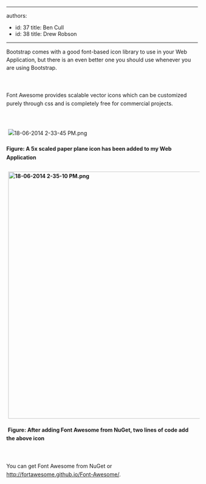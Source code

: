 

---
authors:
  - id: 37
    title: Ben Cull
  - id: 38
    title: Drew Robson
---




<span class='intro'> <span style="line-height&#58;20.799999237060547px;">​Bootstrap comes with a good font-based icon library to use in your Web Application, but there is an even better one you should use whenever you are using Bootstrap.</span>​ </span>

<p><span style="line-height&#58;1.6;"><br></span></p><p><span style="line-height&#58;1.6;">Font</span><span style="line-height&#58;1.6;"> Awesome provides scalable vector icons which can be customized purely through css and is completely free for commercial projects.</span><br></p><p><span style="line-height&#58;1.6;"><br></span></p><p><span style="line-height&#58;1.6;"><img src="/WebSites/RulesToBetterUIBootstrap/PublishingImages/Pages/Do-you-use-Font-Awesome-with-Bootstrap/18-06-2014%202-33-45%20PM.png" alt="18-06-2014 2-33-45 PM.png" style="margin&#58;5px;" /><br></span></p><strong style="line-height&#58;1.6;">Figure&#58; A 5x scaled paper plane icon has been added to my Web Application</strong><div><span style="line-height&#58;20.799999237060547px;"><b><br></b></span></div><div><span style="line-height&#58;20.799999237060547px;"><b><img src="/WebSites/RulesToBetterUIBootstrap/PublishingImages/Pages/Do-you-use-Font-Awesome-with-Bootstrap/18-06-2014%202-35-10%20PM.png" alt="18-06-2014 2-35-10 PM.png" style="margin&#58;5px;width&#58;650px;" /><br></b></span><p>&#160;<strong style="line-height&#58;1.6;">Figure&#58; After adding Font Awesome from NuGet, two lines of code add the above icon​</strong></p><p><span style="line-height&#58;1.6;"><br></span></p><p><strong style="line-height&#58;1.6;"></strong><span style="line-height&#58;1.6;">Y</span><span style="line-height&#58;1.6;">ou can get Font Awesome from NuGet or </span><a href="http&#58;//fortawesome.github.io/Font-Awesome/" style="line-height&#58;1.6;">http&#58;//fortawesome.github.io/Font-Awesome/</a><span style="line-height&#58;1.6;">.​</span></p></div>


